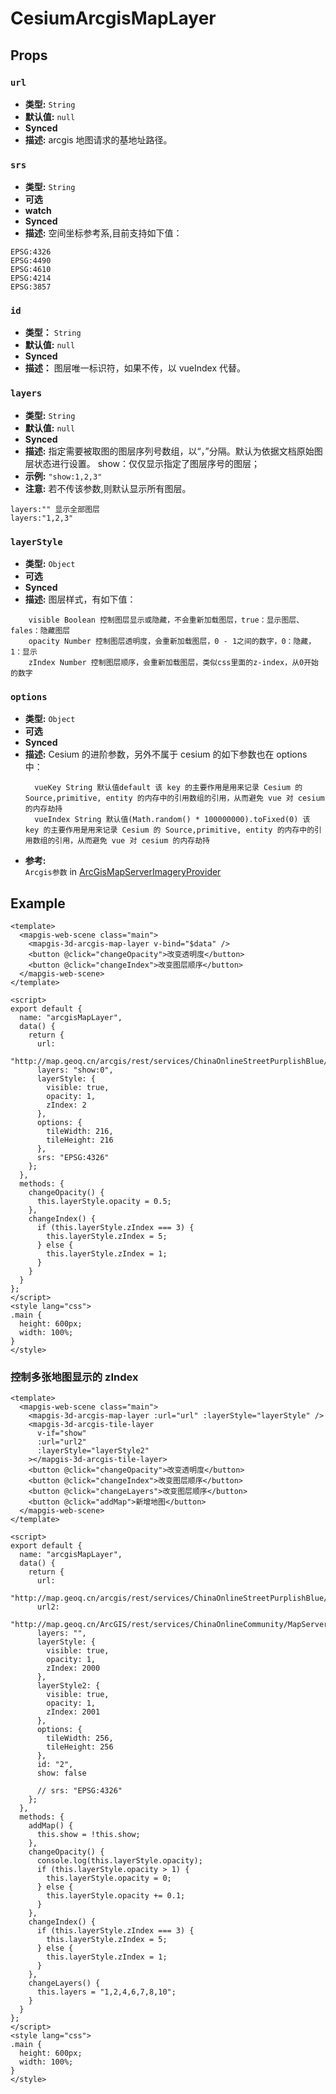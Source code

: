 # CesiumArcgisMapLayer

## Props

### `url`

- **类型:** `String`
- **默认值:** `null`
- **Synced**
- **描述:** arcgis 地图请求的基地址路径。

### `srs`

- **类型:** `String`
- **可选**
- **watch**
- **Synced**
- **描述:** 空间坐标参考系,目前支持如下值：

```
EPSG:4326
EPSG:4490
EPSG:4610
EPSG:4214
EPSG:3857
```

### `id`

- **类型：** `String`
- **默认值:** `null`
- **Synced**
- **描述：** 图层唯一标识符，如果不传，以 vueIndex 代替。

### `layers`

- **类型:** `String`
- **默认值:** `null`
- **Synced**
- **描述:** 指定需要被取图的图层序列号数组，以“，”分隔。默认为依据文档原始图层状态进行设置。
        show：仅仅显示指定了图层序号的图层；
- **示例:** `"show:1,2,3"`
- **注意:** 若不传该参数,则默认显示所有图层。

```
layers:"" 显示全部图层
layers:"1,2,3"
```

### `layerStyle`

- **类型:** `Object`
- **可选**
- **Synced**
- **描述:** 图层样式，有如下值：

```
    visible Boolean 控制图层显示或隐藏，不会重新加载图层，true：显示图层、fales：隐藏图层
    opacity Number 控制图层透明度，会重新加载图层，0 - 1之间的数字，0：隐藏，1：显示
    zIndex Number 控制图层顺序，会重新加载图层，类似css里面的z-index，从0开始的数字
```

### `options`

- **类型:** `Object`
- **可选**
- **Synced**
- **描述:** Cesium 的进阶参数，另外不属于 cesium 的如下参数也在 options 中：
  ```
    vueKey String 默认值default 该 key 的主要作用是用来记录 Cesium 的 Source,primitive, entity 的内存中的引用数组的引用，从而避免 vue 对 cesium 的内存劫持
    vueIndex String 默认值(Math.random() * 100000000).toFixed(0) 该 key 的主要作用是用来记录 Cesium 的 Source,primitive, entity 的内存中的引用数组的引用，从而避免 vue 对 cesium 的内存劫持
  ```
- **参考:** <br>
  `Arcgis参数` in [ArcGisMapServerImageryProvider](http://develop.smaryun.com:8899/docs/other/mapgis-cesium/ArcGisMapServerImageryProvider.html?classFilter=ArcGisMapServerImageryProvider)

## Example

```vue
<template>
  <mapgis-web-scene class="main">
    <mapgis-3d-arcgis-map-layer v-bind="$data" />
    <button @click="changeOpacity">改变透明度</button>
    <button @click="changeIndex">改变图层顺序</button>
  </mapgis-web-scene>
</template>

<script>
export default {
  name: "arcgisMapLayer",
  data() {
    return {
      url:
        "http://map.geoq.cn/arcgis/rest/services/ChinaOnlineStreetPurplishBlue/MapServer",
      layers: "show:0",
      layerStyle: {
        visible: true,
        opacity: 1,
        zIndex: 2
      },
      options: {
        tileWidth: 216,
        tileHeight: 216
      },
      srs: "EPSG:4326"
    };
  },
  methods: {
    changeOpacity() {
      this.layerStyle.opacity = 0.5;
    },
    changeIndex() {
      if (this.layerStyle.zIndex === 3) {
        this.layerStyle.zIndex = 5;
      } else {
        this.layerStyle.zIndex = 1;
      }
    }
  }
};
</script>
<style lang="css">
.main {
  height: 600px;
  width: 100%;
}
</style>
```

### 控制多张地图显示的 zIndex

```vue
<template>
  <mapgis-web-scene class="main">
    <mapgis-3d-arcgis-map-layer :url="url" :layerStyle="layerStyle" />
    <mapgis-3d-arcgis-tile-layer
      v-if="show"
      :url="url2"
      :layerStyle="layerStyle2"
    ></mapgis-3d-arcgis-tile-layer>
    <button @click="changeOpacity">改变透明度</button>
    <button @click="changeIndex">改变图层顺序</button>
    <button @click="changeLayers">改变图层顺序</button>
    <button @click="addMap">新增地图</button>
  </mapgis-web-scene>
</template>

<script>
export default {
  name: "arcgisMapLayer",
  data() {
    return {
      url:
        "http://map.geoq.cn/arcgis/rest/services/ChinaOnlineStreetPurplishBlue/MapServer",
      url2:
        "http://map.geoq.cn/ArcGIS/rest/services/ChinaOnlineCommunity/MapServer",
      layers: "",
      layerStyle: {
        visible: true,
        opacity: 1,
        zIndex: 2000
      },
      layerStyle2: {
        visible: true,
        opacity: 1,
        zIndex: 2001
      },
      options: {
        tileWidth: 256,
        tileHeight: 256
      },
      id: "2",
      show: false

      // srs: "EPSG:4326"
    };
  },
  methods: {
    addMap() {
      this.show = !this.show;
    },
    changeOpacity() {
      console.log(this.layerStyle.opacity);
      if (this.layerStyle.opacity > 1) {
        this.layerStyle.opacity = 0;
      } else {
        this.layerStyle.opacity += 0.1;
      }
    },
    changeIndex() {
      if (this.layerStyle.zIndex === 3) {
        this.layerStyle.zIndex = 5;
      } else {
        this.layerStyle.zIndex = 1;
      }
    },
    changeLayers() {
      this.layers = "1,2,4,6,7,8,10";
    }
  }
};
</script>
<style lang="css">
.main {
  height: 600px;
  width: 100%;
}
</style>
```
